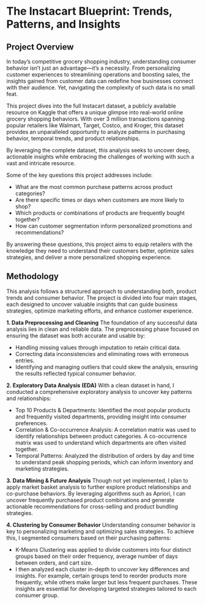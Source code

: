 # The Instacart Blueprint: Trends, Patterns, and Insights

## Project Overview

In today’s competitive grocery shopping industry, understanding consumer behavior isn’t just an advantage—it’s a necessity. From personalizing customer experiences to streamlining operations and boosting sales, the insights gained from customer data can redefine how businesses connect with their audience. Yet, navigating the complexity of such data is no small feat.

This project dives into the full Instacart dataset, a publicly available resource on Kaggle that offers a unique glimpse into real-world online grocery shopping behaviors. With over 3 million transactions spanning popular retailers like Walmart, Target, Costco, and Kroger, this dataset provides an unparalleled opportunity to analyze patterns in purchasing behavior, temporal trends, and product relationships.

By leveraging the complete dataset, this analysis seeks to uncover deep, actionable insights while embracing the challenges of working with such a vast and intricate resource.

Some of the key questions this project addresses include:

 - What are the most common purchase patterns across product categories?
 - Are there specific times or days when customers are more likely to shop?
 - Which products or combinations of products are frequently bought together?
 - How can customer segmentation inform personalized promotions and recommendations?

By answering these questions, this project aims to equip retailers with the knowledge they need to understand their customers better, optimize sales strategies, and deliver a more personalized shopping experience.

## Methodology

This analysis follows a structured approach to understanding both, product trends and consumer behavior. The project is divided into four main stages, each designed to uncover valuable insights that can guide business strategies, optimize marketing efforts, and enhance customer experience.

**1. Data Preprocessing and Cleaning**
The foundation of any successful data analysis lies in clean and reliable data. The preprocessing phase focused on ensuring the dataset was both accurate and usable by:

 - Handling missing values through imputation to retain critical data.
 - Correcting data inconsistencies and eliminating rows with erroneous entries.
 - Identifying and managing outliers that could skew the analysis, ensuring the results reflected typical consumer behavior.

**2. Exploratory Data Analysis (EDA)**
With a clean dataset in hand, I conducted a comprehensive exploratory analysis to uncover key patterns and relationships:

 - Top 10 Products & Departments: Identified the most popular products and frequently visited departments, providing insight into consumer preferences.
 - Correlation & Co-occurrence Analysis: A correlation matrix was used to identify relationships between product categories. A co-occurrence matrix was used to understand which departments are often visited together.
 - Temporal Patterns: Analyzed the distribution of orders by day and time to understand peak shopping periods, which can inform inventory and marketing strategies.

**3. Data Mining & Future Analysis**
Though not yet implemented, I plan to apply market basket analysis to further explore product relationships and co-purchase behaviors. By leveraging algorithms such as Apriori, I can uncover frequently purchased product combinations and generate actionable recommendations for cross-selling and product bundling strategies.

   
**4. Clustering by Consumer Behavior**
Understanding consumer behavior is key to personalizing marketing and optimizing sales strategies. To achieve this, I segmented consumers based on their purchasing patterns:

- K-Means Clustering was applied to divide customers into four distinct groups based on their order frequency, average number of days between orders, and cart size.
- I then analyzed each cluster in-depth to uncover key differences and insights. For example, certain groups tend to reorder products more frequently, while others make larger but less frequent purchases. These insights are essential for developing targeted strategies tailored to each consumer group.

